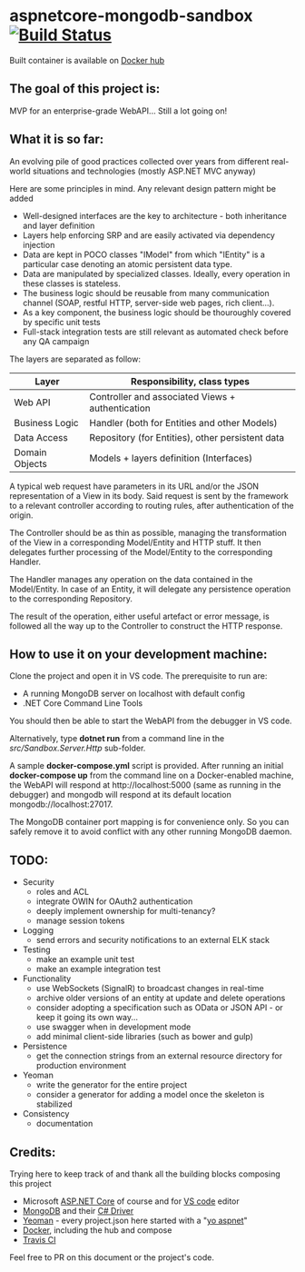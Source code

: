 # aspnetcore-mongodb-sandbox [![Build Status](https://travis-ci.org/renaudcalmont/aspnetcore-mongodb-sandbox.svg?branch=master)](https://travis-ci.org/renaudcalmont/aspnetcore-mongodb-sandbox)


Built container is available on [Docker hub](https://hub.docker.com/r/renaudcalmont/aspnetcore-mongodb-sandbox/)

## The goal of this project is:

MVP for an enterprise-grade WebAPI... Still a lot going on!

## What it is so far:

An evolving pile of good practices collected over years from different real-world situations and technologies (mostly ASP.NET MVC anyway)

Here are some principles in mind. Any relevant design pattern might be added
* Well-designed interfaces are the key to architecture - both inheritance and layer definition
* Layers help enforcing SRP and are easily activated via dependency injection
* Data are kept in POCO classes "IModel" from which "IEntity" is a particular case denoting an atomic persistent data type.
* Data are manipulated by specialized classes. Ideally, every operation in these classes is stateless.
* The business logic should be reusable from many communication channel (SOAP, restful HTTP, server-side web pages, rich client...).
* As a key component, the business logic should be thouroughly covered by specific unit tests
* Full-stack integration tests are still relevant as automated check before any QA campaign

The layers are separated as follow:

| Layer          | Responsibility, class types                      |
|----------------|--------------------------------------------------|
| Web API        | Controller and associated Views + authentication |
| Business Logic | Handler (both for Entities and other Models)     |
| Data Access    | Repository (for Entities), other persistent data |
| Domain Objects | Models + layers definition (Interfaces)          |

A typical web request have parameters in its URL and/or the JSON representation of a View in its body.
Said request is sent by the framework to a relevant controller according to routing rules, after authentication of the origin.

The Controller should be as thin as possible, managing the transformation of the View in a corresponding Model/Entity and HTTP stuff.
It then delegates further processing of the Model/Entity to the corresponding Handler.

The Handler manages any operation on the data contained in the Model/Entity. In case of an Entity, it will delegate any persistence operation to the corresponding Repository.

The result of the operation, either useful artefact or error message, is followed all the way up to the Controller to construct the HTTP response.

## How to use it on your development machine:

Clone the project and open it in VS code. The prerequisite to run are:
* A running MongoDB server on localhost with default config
* .NET Core Command Line Tools

You should then be able to start the WebAPI from the debugger in VS code.

Alternatively, type __dotnet run__ from a command line in the _src/Sandbox.Server.Http_ sub-folder.

A sample __docker-compose.yml__ script is provided. After running an initial __docker-compose up__ from the command line on a Docker-enabled machine, the WebAPI will respond at http://localhost:5000 (same as running in the debugger) and mongodb will respond at its default location mongodb://localhost:27017.

The MongoDB container port mapping is for convenience only. So you can safely remove it to avoid conflict with any other running MongoDB daemon.

## TODO:
* Security
    * roles and ACL
    * integrate OWIN for OAuth2 authentication
    * deeply implement ownership for multi-tenancy?
    * manage session tokens
* Logging
    * send errors and security notifications to an external ELK stack
* Testing
    * make an example unit test
    * make an example integration test
* Functionality
    * use WebSockets (SignalR) to broadcast changes in real-time
    * archive older versions of an entity at update and delete operations
    * consider adopting a specification such as OData or JSON API - or keep it going its own way...
    * use swagger when in development mode
    * add minimal client-side libraries (such as bower and gulp)
* Persistence
    * get the connection strings from an external resource directory for production environment
* Yeoman
    * write the generator for the entire project
    * consider a generator for adding a model once the skeleton is stabilized
* Consistency
    * documentation


## Credits:
Trying here to keep track of and thank all the building blocks composing this project
* Microsoft [ASP.NET Core](http://www.asp.net/core) of course and for [VS code](https://code.visualstudio.com) editor
* [MongoDB](https://www.mongodb.com/) and their [C# Driver](https://docs.mongodb.com/ecosystem/drivers/csharp/)
* [Yeoman](http://yeoman.io/) - every project.json here started with a "[yo aspnet](https://www.npmjs.com/package/generator-aspnet)"
* [Docker](https://www.docker.com/), including the hub and compose
* [Travis CI](https://travis-ci.org/)

Feel free to PR on this document or the project's code.